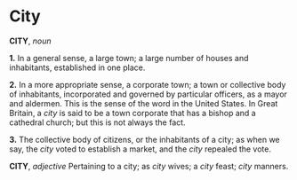 # City

**CITY**, _noun_

**1.** In a general sense, a large town; a large number of houses and inhabitants, established in one place.

**2.** In a more appropriate sense, a corporate town; a town or collective body of inhabitants, incorporated and governed by particular officers, as a mayor and aldermen. This is the sense of the word in the United States. In Great Britain, a _city_ is said to be a town corporate that has a bishop and a cathedral church; but this is not always the fact.

**3.** The collective body of citizens, or the inhabitants of a city; as when we say, the _city_ voted to establish a market, and the _city_ repealed the vote.

**CITY**, _adjective_ Pertaining to a city; as _city_ wives; a _city_ feast; _city_ manners.